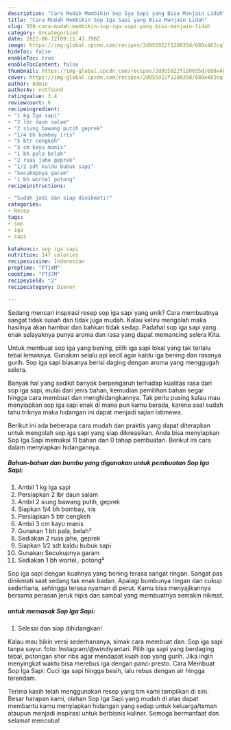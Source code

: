 ```yaml
---
description: "Cara Mudah Membikin Sop Iga Sapi yang Bisa Manjain Lidah"
title: "Cara Mudah Membikin Sop Iga Sapi yang Bisa Manjain Lidah"
slug: 550-cara-mudah-membikin-sop-iga-sapi-yang-bisa-manjain-lidah
category: Uncategorized
date: 2022-06-12T09:11:43.798Z
image: https://img-global.cpcdn.com/recipes/2d955922f120035d/680x482cq70/sop-iga-sapi-foto-resep-utama.jpg
hideToc: false
enableToc: true
enableTocContent: false
thumbnail: https://img-global.cpcdn.com/recipes/2d955922f120035d/680x482cq70/sop-iga-sapi-foto-resep-utama.jpg
cover: https://img-global.cpcdn.com/recipes/2d955922f120035d/680x482cq70/sop-iga-sapi-foto-resep-utama.jpg
author: Admin
authorAv: notfound
ratingvalue: 3.4
reviewcount: 6
recipeingredient:
- "1 kg Iga sapi"
- "2 lbr daun salam"
- "2 siung bawang putih geprek"
- "1/4 bh bombay iris"
- "5 btr cengkeh"
- "3 cm kayu manis"
- "1 bh pala belah"
- "2 ruas jahe geprek"
- "1/2 sdt kaldu bubuk sapi"
- "Secukupnya garam"
- "1 bh wortel potong"
recipeinstructions:

- "Sudah jadi dan siap dinikmati!"
categories:
- Resep
tags:
- sop
- iga
- sapi

katakunci: sop iga sapi 
nutrition: 147 calories
recipecuisine: Indonesian
preptime: "PT14M"
cooktime: "PT37M"
recipeyield: "2"
recipecategory: Dinner

---
```





Sedang mencari inspirasi resep sop iga sapi yang unik? Cara membuatnya sangat tidak susah dan tidak juga mudah. Kalau keliru mengolah maka hasilnya akan hambar dan bahkan tidak sedap. Padahal sop iga sapi yang enak selayaknya punya aroma dan rasa yang dapat memancing selera Kita.





Untuk membuat sop iga yang bening, pilih iga sapi lokal yang tak terlalu tebal lemaknya. Gunakan selalu api kecil agar kaldu iga bening dan rasanya gurih. Sop iga sapi biasanya berisi daging dengan aroma yang menggugah selera.

Banyak hal yang sedikit banyak berpengaruh terhadap kualitas rasa dari sop iga sapi, mulai dari jenis bahan, kemudian pemilihan bahan segar hingga cara membuat dan menghidangkannya. Tak perlu pusing kalau mau menyiapkan sop iga sapi enak di mana pun kamu berada, karena asal sudah tahu triknya maka hidangan ini dapat menjadi sajian istimewa.






Berikut ini ada beberapa cara mudah dan praktis yang dapat diterapkan untuk mengolah sop iga sapi yang siap dikreasikan. Anda bisa menyiapkan Sop Iga Sapi memakai 11 bahan dan 0 tahap pembuatan. Berikut ini cara dalam menyiapkan hidangannya.

<!--inarticleads1-->

##### Bahan-bahan dan bumbu yang digunakan untuk pembuatan Sop Iga Sapi:

1. Ambil 1 kg Iga sapi
1. Persiapkan 2 lbr daun salam
1. Ambil 2 siung bawang putih, geprek
1. Siapkan 1/4 bh bombay, iris
1. Persiapkan 5 btr cengkeh
1. Ambil 3 cm kayu manis
1. Gunakan 1 bh pala, belah²
1. Sediakan 2 ruas jahe, geprek
1. Siapkan 1/2 sdt kaldu bubuk sapi
1. Gunakan Secukupnya garam
1. Sediakan 1 bh wortel,. potong²


Sop iga sapi dengan kuahnya yang bening terasa sangat ringan. Sangat pas dinikmati saat sedang tak enak badan. Apalagi bumbunya ringan dan cukup sederhana, sehingga terasa nyaman di perut. Kamu bisa menyajikannya bersama perasan jeruk nipis dan sambal yang membuatnya semakin nikmat. 

<!--inarticleads2-->

#####  untuk memasak Sop Iga Sapi:


1. Selesai dan siap dihidangkan!

Kalau mau bikin versi sederhananya, simak cara membuat dan. Sop iga sapi tanpa sayur. foto: Instagram/@windiyantari. Pilih iga sapi yang berdaging tebal, potongan shor ribs agar mendapat kuah sop yang gurih. Jika ingin menyingkat waktu bisa merebus iga dengan panci presto. Cara Membuat Sop Iga Sapi: Cuci iga sapi hingga besih, lalu rebus dengan air hingga terendam. 

Terima kasih telah menggunakan resep yang tim kami tampilkan di sini. Besar harapan kami, olahan Sop Iga Sapi yang mudah di atas dapat membantu kamu menyiapkan hidangan yang sedap untuk keluarga/teman ataupun menjadi inspirasi untuk berbisnis kuliner. Semoga bermanfaat dan selamat mencoba!
